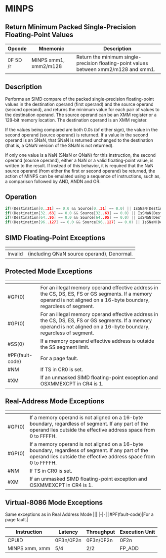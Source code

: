 # MINPS
 
## Return Minimum Packed Single-Precision Floating-Point Values
 
 
|Opcode|Mnemonic|Description|
|-|-|-|
|0F 5D /r|MINPS xmm1, xmm2/m128|Return the minimum single-precision floating-point values between xmm2/m128 and xmm1.|
 
## Description
 
Performs an SIMD compare of the packed single-precision floating-point values in the destination operand (first operand) and the source operand (second operand), and returns the minimum value for each pair of values to the destination operand. The source operand can be an XMM register or a 128-bit memory location. The destination operand is an XMM register.
 
If the values being compared are both 0.0s (of either sign), the value in the second operand (source operand) is returned. If a value in the second operand is an SNaN, that SNaN is returned unchanged to the destination (that is, a QNaN version of the SNaN is not returned).
 
If only one value is a NaN (SNaN or QNaN) for this instruction, the second operand (source operand), either a NaN or a valid floating-point value, is written to the result. If instead of this behavior, it is required that the NaN source operand (from either the first or second operand) be returned, the action of MINPS can be emulated using a sequence of instructions, such as, a comparison followed by AND, ANDN and OR.
 
 
## Operation
 
```c
if((Destination[0..31] == 0.0 && Source[0..31] == 0.0) || IsSNaN(Destination[0..31]) || IsSNaN(Source[0..31]) || Destination[0..31] >= Source[0..31]) Destination[0..31] = Source[0..31];
if((Destination[32..63] == 0.0 && Source[32..63] == 0.0) || IsSNaN(Destination[32..63]) || IsSNaN(Source[32..63]) || Destination[32..63] >= Source[32..63]) Destination[32..63] = Source[32..63];
if((Destination[64..95] == 0.0 && Source[64..95] == 0.0) || IsSNaN(Destination[64..95]) || IsSNaN(Source[64..95]) || Destination[64..95] >= Source[64..95]) Destination[64..95] = Source[64..95];
if((Destination[96..127] == 0.0 && Source[96..127] == 0.0) || IsSNaN(Destination[96..127]) || IsSNaN(Source[96..127]) || Destination[96..127] >= Source[96..127]) Destination[96..127] = Source[96..127];

```
 
 
## SIMD Floating-Point Exceptions
 
|[]()||
|-|-|
|Invalid|(including QNaN source operand), Denormal.|
 
## Protected Mode Exceptions
 
|[]()||
|-|-|
|#GP(0)|For an illegal memory operand effective address in the CS, DS, ES, FS or GS segments. If a memory operand is not aligned on a 16-byte boundary, regardless of segment.|
|#GP(0)|For an illegal memory operand effective address in the CS, DS, ES, FS or GS segments. If a memory operand is not aligned on a 16-byte boundary, regardless of segment.|
|#SS(0)|If a memory operand effective address is outside the SS segment limit.|
|#PF(fault-code)|For a page fault.|
|#NM|If TS in CR0 is set.|
|#XM|If an unmasked SIMD floating-point exception and OSXMMEXCPT in CR4 is 1.|
 
## Real-Address Mode Exceptions
 
|[]()||
|-|-|
|#GP(0)|If a memory operand is not aligned on a 16-byte boundary, regardless of segment. If any part of the operand lies outside the effective address space from 0 to FFFFH.|
|#GP(0)|If a memory operand is not aligned on a 16-byte boundary, regardless of segment. If any part of the operand lies outside the effective address space from 0 to FFFFH.|
|#NM|If TS in CR0 is set.|
|#XM|If an unmasked SIMD floating-point exception and OSXMMEXCPT in CR4 is 1.|
 
## Virtual-8086 Mode Exceptions
 
Same exceptions as in Real Address Mode
|[]()||
|-|-|
|#PF(fault-code)|For a page fault.|
 
|Instruction|Latency|Throughput|Execution Unit|
|-|-|-|-|
|CPUID|0F3n/0F2n|0F3n/0F2n|0F2n|
|MINPS xmm, xmm|5/4|2/2|FP_ADD|
